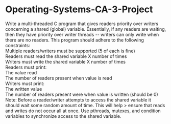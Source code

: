 # Operating-Systems-CA-3-Project

Write a multi-threaded C program that gives readers priority over writers concerning a shared (global) variable. Essentially, if any readers are waiting, then they have priority over writer threads -- writers can only write when there are no readers. This program should adhere to the following constraints:          
 Multiple readers/writers must be supported (5 of each is fine)         
   Readers must read the shared variable X number of times         
   Writers must write the shared variable X number of times      
 Readers must print:          
      The value read         
      The number of readers present when value is read     
 Writers must print:          
      The written value         
      The number of readers present were when value is written (should be 0)      
Note: Before a reader/writer attempts to access the shared variable it should wait some random amount of time. This will help > ensure that reads and writes do not occur all at once. Use pthreads, mutexes, and condition variables to synchronize access to the shared variable.
